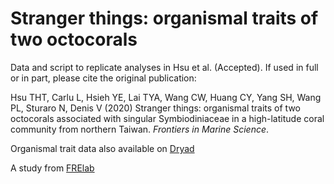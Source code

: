 # Stranger things: organismal traits of two octocorals

Data and script to replicate analyses in Hsu et al. (Accepted). If used in full or in part, please cite the original publication: 

Hsu THT, Carlu L, Hsieh YE, Lai TYA, Wang CW, Huang CY, Yang SH, Wang PL, Sturaro N, Denis V (2020) Stranger things: organismal traits of two octocorals associated with singular Symbiodiniaceae in a high-latitude coral community from northern Taiwan. *Frontiers in Marine Science*. 

Organismal trait data also available on [Dryad](https://doi.org/10.5061/dryad.qz612jmd7)

A study from [FRElab](https://www.dipintothereef.com/) 